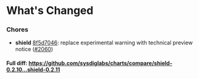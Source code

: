 # What's Changed

### Chores
- **shield** [8f5d7046](https://github.com/sysdiglabs/charts/commit/8f5d7046f2faff0fb719a5c035ff3e28d68a7a5a): replace experimental warning with technical preview notice ([#2060](https://github.com/sysdiglabs/charts/issues/2060))
#### Full diff: https://github.com/sysdiglabs/charts/compare/shield-0.2.10...shield-0.2.11
